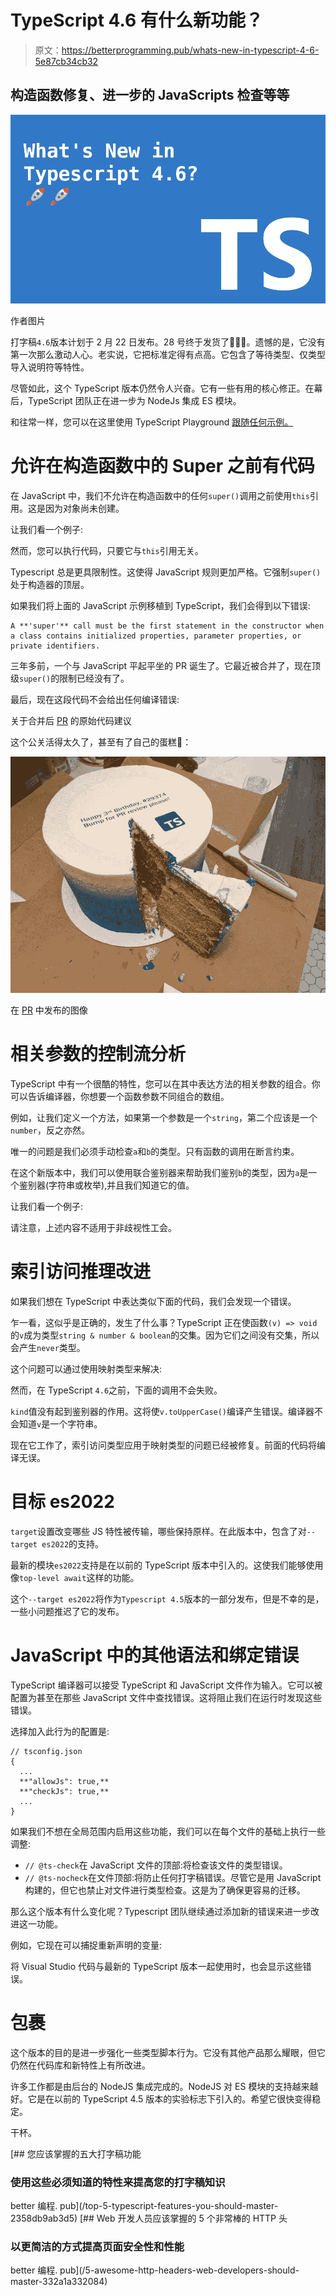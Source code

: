 # TypeScript 4.6 有什么新功能？

> 原文：<https://betterprogramming.pub/whats-new-in-typescript-4-6-5e87cb34cb32>

## 构造函数修复、进一步的 JavaScripts 检查等等

![](img/1e56d917de8ccd24be74cb0723ff26cc.png)

作者图片

打字稿`4.6`版本计划于 2 月 22 日发布。28 号终于发货了🎉🎉🎉。遗憾的是，它没有第一次那么激动人心。老实说，它把标准定得有点高。它包含了等待类型、仅类型导入说明符等特性。

尽管如此，这个 TypeScript 版本仍然令人兴奋。它有一些有用的核心修正。在幕后，TypeScript 团队正在进一步为 NodeJs 集成 ES 模块。

和往常一样，您可以在这里使用 TypeScript Playground [跟随任何示例。](https://www.typescriptlang.org/play?)

# 允许在构造函数中的 Super 之前有代码

在 JavaScript 中，我们不允许在构造函数中的任何`super()`调用之前使用`this`引用。这是因为对象尚未创建。

让我们看一个例子:

然而，您可以执行代码，只要它与`this`引用无关。

Typescript 总是更具限制性。这使得 JavaScript 规则更加严格。它强制`super()`处于构造器的顶层。

如果我们将上面的 JavaScript 示例移植到 TypeScript，我们会得到以下错误:

```
A **'super'** call must be the first statement in the constructor when a class contains initialized properties, parameter properties, or private identifiers.
```

三年多前，一个与 JavaScript 平起平坐的 PR 诞生了。它最近被合并了，现在顶级`super()`的限制已经没有了。

最后，现在这段代码不会给出任何编译错误:

关于合并后 [PR](https://github.com/microsoft/TypeScript/pull/29374) 的原始代码建议

这个公关活得太久了，甚至有了自己的蛋糕🤣：

![](img/9d21d55129890523133afb7f674efadf.png)

在 [PR](https://github.com/microsoft/TypeScript/pull/29374) 中发布的图像

# 相关参数的控制流分析

TypeScript 中有一个很酷的特性，您可以在其中表达方法的相关参数的组合。你可以告诉编译器，你想要一个函数参数不同组合的数组。

例如，让我们定义一个方法，如果第一个参数是一个`string`，第二个应该是一个`number`，反之亦然。

唯一的问题是我们必须手动检查`a`和`b`的类型。只有函数的调用在断言约束。

在这个新版本中，我们可以使用联合鉴别器来帮助我们鉴别`b`的类型，因为`a`是一个鉴别器(字符串或枚举),并且我们知道它的值。

让我们看一个例子:

请注意，上述内容不适用于非歧视性工会。

# 索引访问推理改进

如果我们想在 TypeScript 中表达类似下面的代码，我们会发现一个错误。

乍一看，这似乎是正确的，发生了什么事？TypeScript 正在使函数`(v) => void`的`v`成为类型`string & number & boolean`的交集。因为它们之间没有交集，所以会产生`never`类型。

这个问题可以通过使用映射类型来解决:

然而，在 TypeScript `4.6`之前，下面的调用不会失败。

`kind`值没有起到鉴别器的作用。这将使`v.toUpperCase()`编译产生错误。编译器不会知道`v`是一个字符串。

现在它工作了，索引访问类型应用于映射类型的问题已经被修复。前面的代码将编译无误。

# 目标 es2022

`target`设置改变哪些 JS 特性被传输，哪些保持原样。在此版本中，包含了对`--target es2022`的支持。

最新的模块`es2022`支持是在以前的 TypeScript 版本中引入的。这使我们能够使用像`top-level await`这样的功能。

这个`--target es2022`将作为`Typescript 4.5`版本的一部分发布，但是不幸的是，一些小问题推迟了它的发布。

# JavaScript 中的其他语法和绑定错误

TypeScript 编译器可以接受 TypeScript 和 JavaScript 文件作为输入。它可以被配置为甚至在那些 JavaScript 文件中查找错误。这将阻止我们在运行时发现这些错误。

选择加入此行为的配置是:

```
// tsconfig.json
{
  ...
  **"allowJs": true,**
  **"checkJs": true,**
  ...
}
```

如果我们不想在全局范围内启用这些功能，我们可以在每个文件的基础上执行一些调整:

*   `// @ts-check`在 JavaScript 文件的顶部:将检查该文件的类型错误。
*   `// @ts-nocheck`在文件顶部:将防止任何打字稿错误。尽管它是用 JavaScript 构建的，但它也禁止对文件进行类型检查。这是为了确保更容易的迁移。

那么这个版本有什么变化呢？Typescript 团队继续通过添加新的错误来进一步改进这一功能。

例如，它现在可以捕捉重新声明的变量:

将 Visual Studio 代码与最新的 TypeScript 版本一起使用时，也会显示这些错误。

# 包裹

这个版本的目的是进一步强化一些类型脚本行为。它没有其他产品那么耀眼，但它仍然在代码库和新特性上有所改进。

许多工作都是由后台的 NodeJS 集成完成的。NodeJS 对 ES 模块的支持越来越好。它是在以前的 TypeScript 4.5 版本的实验标志下引入的。希望它很快变得稳定。

干杯。

[](/top-5-typescript-features-you-should-master-2358db9ab3d5) [## 您应该掌握的五大打字稿功能

### 使用这些必须知道的特性来提高您的打字稿知识

better 编程. pub](/top-5-typescript-features-you-should-master-2358db9ab3d5) [](/5-awesome-http-headers-web-developers-should-master-332a1a332084) [## Web 开发人员应该掌握的 5 个非常棒的 HTTP 头

### 以更简洁的方式提高页面安全性和性能

better 编程. pub](/5-awesome-http-headers-web-developers-should-master-332a1a332084)